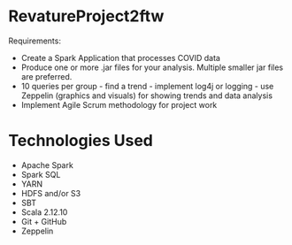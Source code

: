 # RevatureProject2ftw
Requirements: 
- Create a Spark Application that processes COVID data
- Produce one or more .jar files for your analysis. Multiple smaller jar files are preferred. 
- 10 queries per group - find a trend - implement log4j or logging  - use Zeppelin (graphics and visuals) for showing trends and data analysis 
- Implement Agile Scrum methodology for project work 

# Technologies Used
- Apache Spark
- Spark SQL
- YARN
- HDFS and/or S3
- SBT
- Scala 2.12.10
- Git + GitHub
- Zeppelin
